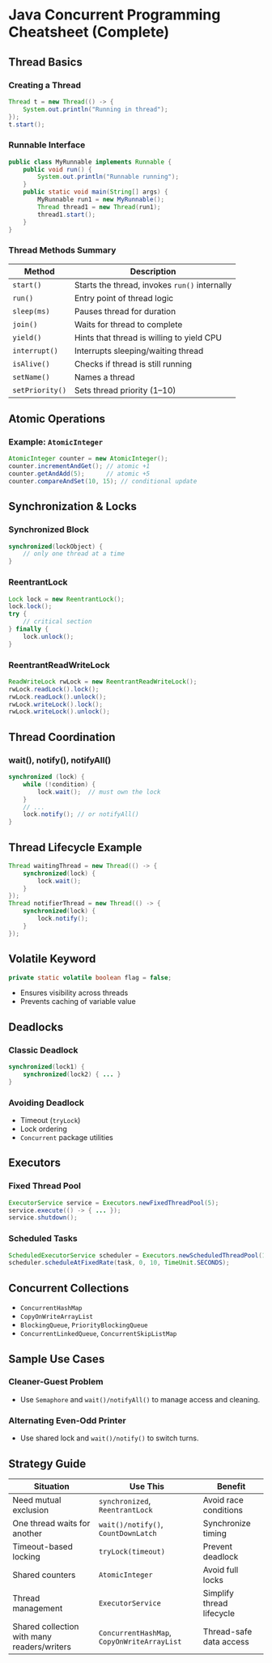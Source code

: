# Java Concurrent Programming Cheatsheet (Complete)

## Thread Basics

### Creating a Thread
```java
Thread t = new Thread(() -> {
    System.out.println("Running in thread");
});
t.start();
```

### Runnable Interface
```java
public class MyRunnable implements Runnable {
    public void run() {
        System.out.println("Runnable running");
    }
    public static void main(String[] args) {
        MyRunnable run1 = new MyRunnable();
        Thread thread1 = new Thread(run1);
        thread1.start();
    }
}
```

### Thread Methods Summary

| Method         | Description                                      |
|----------------|--------------------------------------------------|
| `start()`      | Starts the thread, invokes `run()` internally   |
| `run()`        | Entry point of thread logic                      |
| `sleep(ms)`    | Pauses thread for duration                      |
| `join()`       | Waits for thread to complete                     |
| `yield()`      | Hints that thread is willing to yield CPU       |
| `interrupt()`  | Interrupts sleeping/waiting thread              |
| `isAlive()`    | Checks if thread is still running                |
| `setName()`    | Names a thread                                   |
| `setPriority()`| Sets thread priority (1–10)                     |

## Atomic Operations

### Example: `AtomicInteger`
```java
AtomicInteger counter = new AtomicInteger();
counter.incrementAndGet(); // atomic +1
counter.getAndAdd(5);      // atomic +5
counter.compareAndSet(10, 15); // conditional update
```

## Synchronization & Locks

### Synchronized Block
```java
synchronized(lockObject) {
    // only one thread at a time
}
```

### ReentrantLock
```java
Lock lock = new ReentrantLock();
lock.lock();
try {
    // critical section
} finally {
    lock.unlock();
}
```

### ReentrantReadWriteLock
```java
ReadWriteLock rwLock = new ReentrantReadWriteLock();
rwLock.readLock().lock();
rwLock.readLock().unlock();
rwLock.writeLock().lock();
rwLock.writeLock().unlock();
```

## Thread Coordination

### wait(), notify(), notifyAll()
```java
synchronized (lock) {
    while (!condition) {
        lock.wait();  // must own the lock
    }
    // ...
    lock.notify(); // or notifyAll()
}
```

## Thread Lifecycle Example

```java
Thread waitingThread = new Thread(() -> {
    synchronized(lock) {
        lock.wait();
    }
});
Thread notifierThread = new Thread(() -> {
    synchronized(lock) {
        lock.notify();
    }
});
```

## Volatile Keyword

```java
private static volatile boolean flag = false;
```
- Ensures visibility across threads
- Prevents caching of variable value

## Deadlocks

### Classic Deadlock
```java
synchronized(lock1) {
    synchronized(lock2) { ... }
}
```

### Avoiding Deadlock
- Timeout (`tryLock`)
- Lock ordering
- `Concurrent` package utilities

## Executors

### Fixed Thread Pool
```java
ExecutorService service = Executors.newFixedThreadPool(5);
service.execute(() -> { ... });
service.shutdown();
```

### Scheduled Tasks
```java
ScheduledExecutorService scheduler = Executors.newScheduledThreadPool(1);
scheduler.scheduleAtFixedRate(task, 0, 10, TimeUnit.SECONDS);
```

## Concurrent Collections

- `ConcurrentHashMap`
- `CopyOnWriteArrayList`
- `BlockingQueue`, `PriorityBlockingQueue`
- `ConcurrentLinkedQueue`, `ConcurrentSkipListMap`

## Sample Use Cases

### Cleaner-Guest Problem
- Use `Semaphore` and `wait()/notifyAll()` to manage access and cleaning.

### Alternating Even-Odd Printer
- Use shared lock and `wait()/notify()` to switch turns.

## Strategy Guide

| Situation                                   | Use This                         | Benefit                              |
|--------------------------------------------|----------------------------------|--------------------------------------|
| Need mutual exclusion                      | `synchronized`, `ReentrantLock`  | Avoid race conditions                |
| One thread waits for another               | `wait()/notify()`, `CountDownLatch` | Synchronize timing               |
| Timeout-based locking                      | `tryLock(timeout)`               | Prevent deadlock                     |
| Shared counters                            | `AtomicInteger`                  | Avoid full locks                     |
| Thread management                          | `ExecutorService`                | Simplify thread lifecycle            |
| Shared collection with many readers/writers| `ConcurrentHashMap`, `CopyOnWriteArrayList` | Thread-safe data access     |

